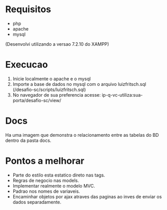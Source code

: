 #       Requisitos        #

* php
* apache
* mysql

(Desenvolvi utilizando a versao 7.2.10 do XAMPP)


#       Execucao         	  #

1. Inicie localmente o apache e o mysql
2. Importe a base de dados no mysql com o arquivo luizfritsch.sql (/desafio-sc/scripts/luizfritsch.sql) 
3. No navegador de sua preferencia acesse: ip-q-vc-utiliza:sua-porta/desafio-sc/view/


#       Docs         	  #

Ha uma imagem que demonstra o relacionamento entre as tabelas do BD dentro da pasta docs.


#       Pontos a melhorar         	  #

* Parte do estilo esta estatico direto nas tags.
* Regras de negocio nas models.
* Implementar realmente o modelo MVC.
* Padrao nos nomes de variaveis.
* Encaminhar objetos por ajax atraves das paginas ao inves de enviar os dados separadamente.
